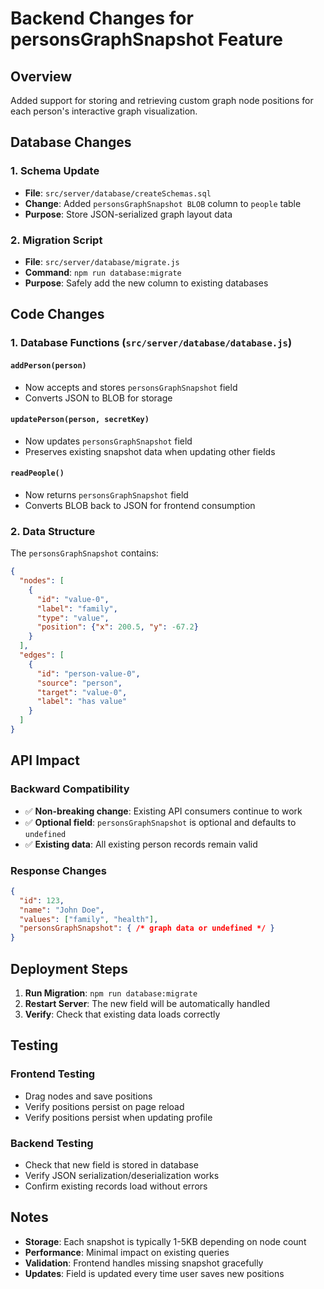 # Backend Changes for personsGraphSnapshot Feature

## Overview
Added support for storing and retrieving custom graph node positions for each person's interactive graph visualization.

## Database Changes

### 1. Schema Update
- **File**: `src/server/database/createSchemas.sql`
- **Change**: Added `personsGraphSnapshot BLOB` column to `people` table
- **Purpose**: Store JSON-serialized graph layout data

### 2. Migration Script
- **File**: `src/server/database/migrate.js`
- **Command**: `npm run database:migrate`
- **Purpose**: Safely add the new column to existing databases

## Code Changes

### 1. Database Functions (`src/server/database/database.js`)

#### `addPerson(person)`
- Now accepts and stores `personsGraphSnapshot` field
- Converts JSON to BLOB for storage

#### `updatePerson(person, secretKey)`
- Now updates `personsGraphSnapshot` field
- Preserves existing snapshot data when updating other fields

#### `readPeople()`
- Now returns `personsGraphSnapshot` field
- Converts BLOB back to JSON for frontend consumption

### 2. Data Structure
The `personsGraphSnapshot` contains:
```json
{
  "nodes": [
    {
      "id": "value-0",
      "label": "family",
      "type": "value",
      "position": {"x": 200.5, "y": -67.2}
    }
  ],
  "edges": [
    {
      "id": "person-value-0",
      "source": "person",
      "target": "value-0",
      "label": "has value"
    }
  ]
}
```

## API Impact

### Backward Compatibility
- ✅ **Non-breaking change**: Existing API consumers continue to work
- ✅ **Optional field**: `personsGraphSnapshot` is optional and defaults to `undefined`
- ✅ **Existing data**: All existing person records remain valid

### Response Changes
```json
{
  "id": 123,
  "name": "John Doe",
  "values": ["family", "health"],
  "personsGraphSnapshot": { /* graph data or undefined */ }
}
```

## Deployment Steps

1. **Run Migration**: `npm run database:migrate`
2. **Restart Server**: The new field will be automatically handled
3. **Verify**: Check that existing data loads correctly

## Testing

### Frontend Testing
- Drag nodes and save positions
- Verify positions persist on page reload
- Verify positions persist when updating profile

### Backend Testing
- Check that new field is stored in database
- Verify JSON serialization/deserialization works
- Confirm existing records load without errors

## Notes

- **Storage**: Each snapshot is typically 1-5KB depending on node count
- **Performance**: Minimal impact on existing queries
- **Validation**: Frontend handles missing snapshot gracefully
- **Updates**: Field is updated every time user saves new positions
